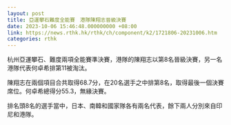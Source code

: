```yaml
---
layout: post
title: 亞運攀石難度全能賽　港隊陳翔志晉級決賽
date: 2023-10-06 15:46:48.000000000 +08:00
link: https://news.rthk.hk/rthk/ch/component/k2/1721806-20231006.htm
categories: rthk
---
```


杭州亞運攀石、難度兩項全能賽準決賽，港隊的陳翔志以第8名晉級決賽，另一名港隊代表何卓希排第11被淘汰。

陳翔志在兩個項目合共取得68.7分，在20名選手之中排第8名，取得最後一個決賽席位。何卓希總得分55.3，無緣決賽。

排名頭8名的選手當中，日本、南韓和國家隊各有兩名代表，餘下兩人分別來自印尼和港隊。
